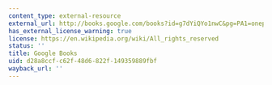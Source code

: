 ```yaml
---
content_type: external-resource
external_url: http://books.google.com/books?id=g7dYiQYo1nwC&pg=PA1=onepage
has_external_license_warning: true
license: https://en.wikipedia.org/wiki/All_rights_reserved
status: ''
title: Google Books
uid: d28a8ccf-c62f-48d6-822f-149359889fbf
wayback_url: ''
---
```

